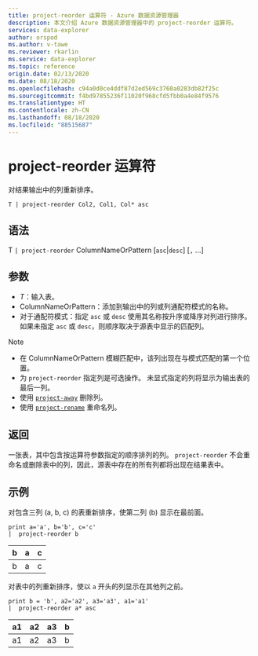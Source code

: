 ```yaml
---
title: project-reorder 运算符 - Azure 数据资源管理器
description: 本文介绍 Azure 数据资源管理器中的 project-reorder 运算符。
services: data-explorer
author: orspod
ms.author: v-tawe
ms.reviewer: rkarlin
ms.service: data-explorer
ms.topic: reference
origin.date: 02/13/2020
ms.date: 08/18/2020
ms.openlocfilehash: c94a0d0ce4ddf87d2ed569c3760a0283db82f25c
ms.sourcegitcommit: f4bd97855236f11020f968cfd5fbb0a4e84f9576
ms.translationtype: HT
ms.contentlocale: zh-CN
ms.lasthandoff: 08/18/2020
ms.locfileid: "88515687"
---
```

# <a name="project-reorder-operator"></a>project-reorder 运算符

对结果输出中的列重新排序。

```kusto
T | project-reorder Col2, Col1, Col* asc
```

## <a name="syntax"></a>语法

T `| project-reorder` ColumnNameOrPattern [`asc`|`desc`] [`,` ...] 

## <a name="arguments"></a>参数

* *T*：输入表。
* ColumnNameOrPattern：添加到输出中的列或列通配符模式的名称。
* 对于通配符模式：指定 `asc` 或 `desc` 使用其名称按升序或降序对列进行排序。 如果未指定 `asc` 或 `desc`，则顺序取决于源表中显示的匹配列。

> [!NOTE]
> * 在 ColumnNameOrPattern 模糊匹配中，该列出现在与模式匹配的第一个位置。
> * 为 `project-reorder` 指定列是可选操作。 未显式指定的列将显示为输出表的最后一列。
> * 使用 [`project-away`](projectawayoperator.md) 删除列。
> * 使用 [`project-rename`](projectrenameoperator.md) 重命名列。


## <a name="returns"></a>返回

一张表，其中包含按运算符参数指定的顺序排列的列。 `project-reorder` 不会重命名或删除表中的列，因此，源表中存在的所有列都将出现在结果表中。

## <a name="examples"></a>示例

对包含三列 (a, b, c) 的表重新排序，使第二列 (b) 显示在最前面。

<!-- csl: https://help.kusto.chinacloudapi.cn/Samples -->
```kusto
print a='a', b='b', c='c'
|  project-reorder b
```

|b|a|c|
|---|---|---|
|b|a|c|

对表中的列重新排序，使以 `a` 开头的列显示在其他列之前。

<!-- csl: https://help.kusto.chinacloudapi.cn/Samples -->
```kusto
print b = 'b', a2='a2', a3='a3', a1='a1'
|  project-reorder a* asc
```

|a1|a2|a3|b|
|---|---|---|---|
|a1|a2|a3|b|
